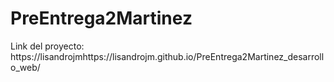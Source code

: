 # PreEntrega2Martinez

Link del proyecto:
https://lisandrojmhttps://lisandrojm.github.io/PreEntrega2Martinez_desarrollo_web/
